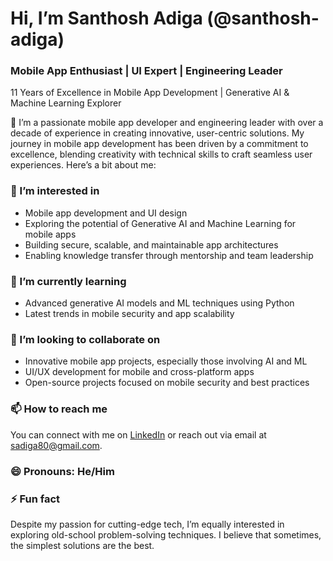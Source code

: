 

# Hi, I’m Santhosh Adiga (@santhosh-adiga)

### Mobile App Enthusiast | UI Expert | Engineering Leader  
11 Years of Excellence in Mobile App Development | Generative AI & Machine Learning Explorer

👋 I’m a passionate mobile app developer and engineering leader with over a decade of experience in creating innovative, user-centric solutions. My journey in mobile app development has been driven by a commitment to excellence, blending creativity with technical skills to craft seamless user experiences. Here’s a bit about me:

### 👀 I’m interested in  
- Mobile app development and UI design  
- Exploring the potential of Generative AI and Machine Learning for mobile apps  
- Building secure, scalable, and maintainable app architectures  
- Enabling knowledge transfer through mentorship and team leadership  

### 🌱 I’m currently learning  
- Advanced generative AI models and ML techniques using Python  
- Latest trends in mobile security and app scalability  

### 💞️ I’m looking to collaborate on  
- Innovative mobile app projects, especially those involving AI and ML  
- UI/UX development for mobile and cross-platform apps  
- Open-source projects focused on mobile security and best practices  

### 📫 How to reach me  
You can connect with me on [LinkedIn](https://www.linkedin.com/in/santhosh-adiga-u-b699b37a/) or reach out via email at sadiga80@gmail.com.

### 😄 Pronouns: He/Him

### ⚡ Fun fact  
Despite my passion for cutting-edge tech, I’m equally interested in exploring old-school problem-solving techniques. I believe that sometimes, the simplest solutions are the best.
